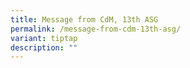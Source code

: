 ```yaml
---
title: Message from CdM, 13th ASG
permalink: /message-from-cdm-13th-asg/
variant: tiptap
description: ""
---
```

